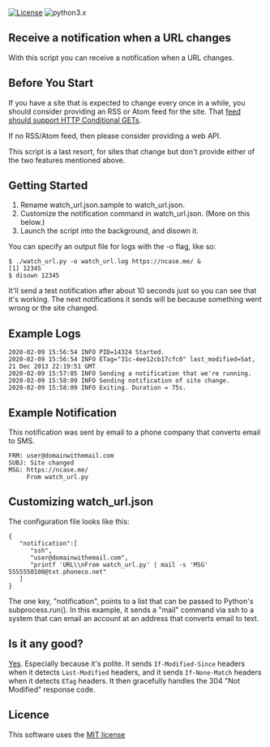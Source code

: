 [![License](https://img.shields.io/badge/license-MIT_license-blue.svg)](https://raw.githubusercontent.com/dblume/watch-url/main/LICENSE.txt)
![python3.x](https://img.shields.io/badge/python-3.x-green.svg)

## Receive a notification when a URL changes

With this script you can receive a notification when a URL changes.

## Before You Start

If you have a site that is expected to change every once in a while, you should
consider providing an RSS or Atom feed for the site. That [feed should support
HTTP Conditional GETs](https://fishbowl.pastiche.org/2002/10/21/http_conditional_get_for_rss_hackers).

If no RSS/Atom feed, then please consider providing a web API.

This script is a last resort, for sites that change but don't provide either of
the two features mentioned above.

## Getting Started

1. Rename watch\_url.json.sample to watch\_url.json.
2. Customize the notification command in watch\_url.json. (More on this below.)
3. Launch the script into the background, and disown it.

You can specify an output file for logs with the -o flag, like so:

    $ ./watch_url.py -o watch_url.log https://ncase.me/ &
    [1] 12345
    $ disown 12345

It'll send a test notification after about 10 seconds just so you can see that
it's working. The next notifications it sends will be because something went wrong
or the site changed.

## Example Logs

    2020-02-09 15:56:54 INFO PID=14324 Started.
    2020-02-09 15:56:54 INFO ETag="31c-4ee12cb17cfc0" last_modified=Sat, 21 Dec 2013 22:19:51 GMT
    2020-02-09 15:57:05 INFO Sending a notification that we're running.
    2020-02-09 15:58:09 INFO Sending notification of site change.
    2020-02-09 15:58:09 INFO Exiting. Duration = 75s.

## Example Notification

This notification was sent by email to a phone company that converts email to SMS.

    FRM: user@domainwithemail.com
    SUBJ: Site changed
    MSG: https://ncase.me/
         From watch_url.py

## Customizing watch\_url.json

The configuration file looks like this:

    {
       "notification":[
          "ssh",
          "user@domainwithemail.com",
          "printf 'URL\\nFrom watch_url.py' | mail -s 'MSG' 5555550100@txt.phoneco.net"
       ]
    }

The one key, "notification", points to a list that can be passed to Python's
subprocess.run(). In this example, it sends a "mail" command via ssh to a system
that can email an account at an address that converts email to text.

## Is it any good?

[Yes](https://news.ycombinator.com/item?id=3067434). Especially because it's polite.
It sends `If-Modified-Since` headers when it detects `Last-Modified` headers, and
it sends `If-None-Match` headers when it detects `ETag` headers. It then gracefully
handles the 304 "Not Modified" response code.

## Licence

This software uses the [MIT license](https://raw.githubusercontent.com/dblume/watch-url/master/LICENSE.txt)
